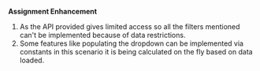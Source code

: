 **Assignment Enhancement**

1. As the API provided gives limited access so all the filters mentioned can't be implemented because of data restrictions.
2. Some features like populating the dropdown can be implemented via constants in this scenario it is being calculated on the fly based on data loaded.
